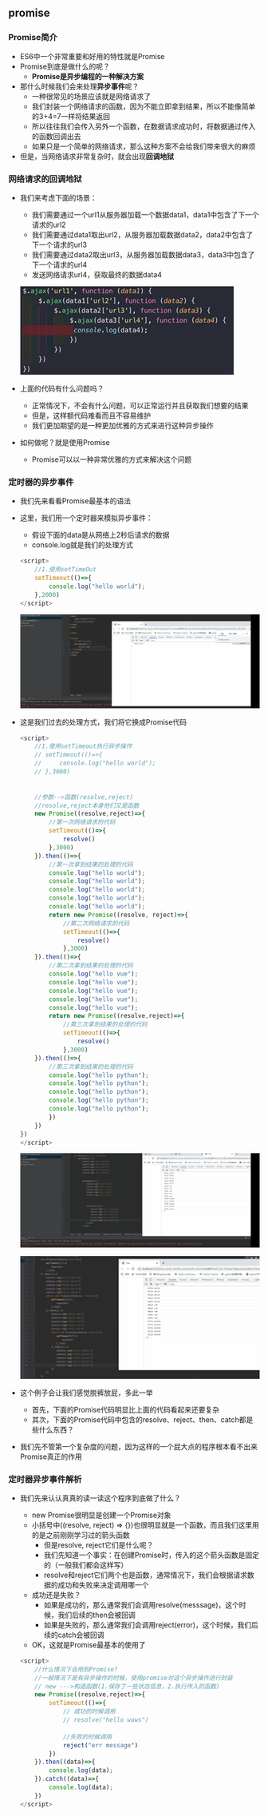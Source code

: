 ## promise

### Promise简介

- ES6中一个非常重要和好用的特性就是Promise
- Promise到底是做什么的呢？
  - **Promise是异步编程的一种解决方案**
- 那什么时候我们会来处理**异步事件**呢？
  - 一种很常见的场景应该就是网络请求了
  - 我们封装一个网络请求的函数，因为不能立即拿到结果，所以不能像简单的3+4=7一样将结果返回
  - 所以往往我们会传入另外一个函数，在数据请求成功时，将数据通过传入的函数回调出去
  - 如果只是一个简单的网络请求，那么这种方案不会给我们带来很大的麻烦
- 但是，当网络请求非常复杂时，就会出现**回调地狱**

### 网络请求的回调地狱

- 我们来考虑下面的场景：

  - 我们需要通过一个url1从服务器加载一个数据data1，data1中包含了下一个请求的url2
  - 我们需要通过data1取出url2，从服务器加载数据data2，data2中包含了下一个请求的url3
  - 我们需要通过data2取出url3，从服务器加载数据data3，data3中包含了下一个请求的url4
  - 发送网络请求url4，获取最终的数据data4

  ![image-20210908173059911](images\image-20210908173059911.png)

- 上面的代码有什么问题吗？
  - 正常情况下，不会有什么问题，可以正常运行并且获取我们想要的结果
  - 但是，这样额代码难看而且不容易维护
  - 我们更加期望的是一种更加优雅的方式来进行这种异步操作
- 如何做呢？就是使用Promise
  
  - Promise可以以一种非常优雅的方式来解决这个问题

### 定时器的异步事件

- 我们先来看看Promise最基本的语法

- 这里，我们用一个定时器来模拟异步事件：

  - 假设下面的data是从网络上2秒后请求的数据
  - console.log就是我们的处理方式

  ```js
  <script>
      //1.使用setTimeOut
      setTimeout(()=>{
          console.log("hello world");
      },2000)
  </script>
  ```

  ![动画1](images\动画1.gif)

- 这是我们过去的处理方式，我们将它换成Promise代码

  ```js
  <script>
      //1.使用setTimeout执行异步操作
      // setTimeout(()=>{
      //     console.log("hello world");
      // },3000)
  
  
      //参数-->函数(resolve,reject)
      //resolve,reject本身他们又是函数
      new Promise((resolve,reject)=>{
          //第一次网络请求的代码
          setTimeout(()=>{
              resolve()
          },3000)
      }).then(()=>{
          //第一次拿到结果的处理的代码
          console.log("hello world");
          console.log("hello world");
          console.log("hello world");
          console.log("hello world");
          console.log("hello world");
          return new Promise((resolve, reject)=>{
              //第二次网络请求的代码
              setTimeout(()=>{
                  resolve()
              },3000)
      }).then(()=>{
          //第二次拿到结果的处理的代码
          console.log("hello vue");
          console.log("hello vue");
          console.log("hello vue");
          console.log("hello vue");
          console.log("hello vue");
          return new Promise((resolve,reject)=>{
              //第三次拿到结果的处理的代码
              setTimeout(()=>{
                  resolve()
              },3000)
      }).then(()=>{
          //第三次拿到结果的处理的代码
          console.log("hello python");
          console.log("hello python");
          console.log("hello python");
          console.log("hello python");
          console.log("hello python");
          })
      })
  })
  </script>
  ```

  ![动画2](images\动画2.gif)

  ![动画3](images\动画3.gif)

- 这个例子会让我们感觉脱裤放屁，多此一举

  - 首先，下面的Promise代码明显比上面的代码看起来还要复杂
  - 其次，下面的Promise代码中包含的resolve、reject、then、catch都是些什么东西？

- 我们先不管第一个复杂度的问题，因为这样的一个屁大点的程序根本看不出来Promise真正的作用 

### 定时器异步事件解析

- 我们先来认认真真的读一读这个程序到底做了什么？
  - new Promise很明显是创建一个Promise对象
  - 小括号中((resolve, reject) => {})也很明显就是一个函数，而且我们这里用的是之前刚刚学习过的箭头函数
    - 但是resolve, reject它们是什么呢？
    - 我们先知道一个事实：在创建Promise时，传入的这个箭头函数是固定的（一般我们都会这样写）
    - resolve和reject它们两个也是函数，通常情况下，我们会根据请求数据的成功和失败来决定调用哪一个
  - 成功还是失败？
    - 如果是成功的，那么通常我们会调用resolve(messsage)，这个时候，我们后续的then会被回调
    - 如果是失败的，那么通常我们会调用reject(error)，这个时候，我们后续的catch会被回调
  - OK，这就是Promise最基本的使用了
  
  ```js
  <script>
      //什么情况下会用到Promise?
      //一般情况下是有异步操作的时候，使用promise对这个异步操作进行封装
      // new --->构造函数(1.保存了一些状态信息，2.执行传入的函数)
      new Promise((resolve,reject)=>{
          setTimeout(()=>{
              // 成功的时候调用
              // resolve("hello waws")
              
              //失败的时候调用
              reject("err message")
          })
      }).then((data)=>{
          console.log(data);
      }).catch((data)=>{
          console.log(data);
      })
  </script>
  ```
  
  
